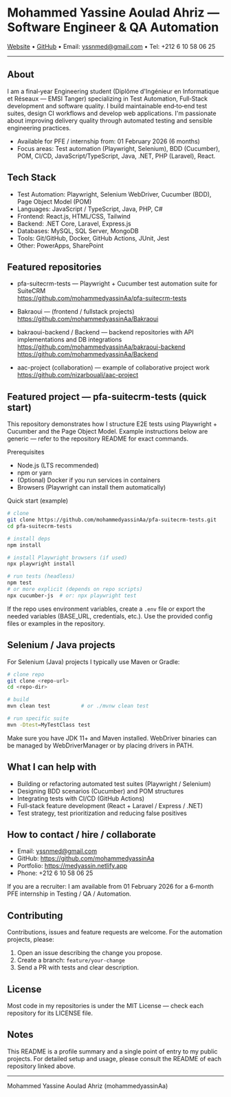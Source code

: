 # Mohammed Yassine Aoulad Ahriz — Software Engineer & QA Automation

[Website](https://medyassin.netlify.app) • [GitHub](https://github.com/mohammedyassinAa) • Email: yssnmed@gmail.com • Tel: +212 6 10 58 06 25

---

About
---
I am a final‑year Engineering student (Diplôme d'Ingénieur en Informatique et Réseaux — EMSI Tanger) specializing in Test Automation, Full‑Stack development and software quality. I build maintainable end‑to‑end test suites, design CI workflows and develop web applications. I'm passionate about improving delivery quality through automated testing and sensible engineering practices.

- Available for PFE / internship from: 01 February 2026 (6 months)
- Focus areas: Test automation (Playwright, Selenium), BDD (Cucumber), POM, CI/CD, JavaScript/TypeScript, Java, .NET, PHP (Laravel), React.

Tech Stack
---
- Test Automation: Playwright, Selenium WebDriver, Cucumber (BDD), Page Object Model (POM)
- Languages: JavaScript / TypeScript, Java, PHP, C#
- Frontend: React.js, HTML/CSS, Tailwind
- Backend: .NET Core, Laravel, Express.js
- Databases: MySQL, SQL Server, MongoDB
- Tools: Git/GitHub, Docker, GitHub Actions, JUnit, Jest
- Other: PowerApps, SharePoint

Featured repositories
---
- pfa-suitecrm-tests — Playwright + Cucumber test automation suite for SuiteCRM  
  https://github.com/mohammedyassinAa/pfa-suitecrm-tests

- Bakraoui — (frontend / fullstack projects)  
  https://github.com/mohammedyassinAa/Bakraoui

- bakraoui-backend / Backend — backend repositories with API implementations and DB integrations  
  https://github.com/mohammedyassinAa/bakraoui-backend  
  https://github.com/mohammedyassinAa/Backend

- aac-project (collaboration) — example of collaborative project work  
  https://github.com/nizarbouali/aac-project

Featured project — pfa-suitecrm-tests (quick start)
---
This repository demonstrates how I structure E2E tests using Playwright + Cucumber and the Page Object Model. Example instructions below are generic — refer to the repository README for exact commands.

Prerequisites
- Node.js (LTS recommended)
- npm or yarn
- (Optional) Docker if you run services in containers
- Browsers (Playwright can install them automatically)

Quick start (example)
```bash
# clone
git clone https://github.com/mohammedyassinAa/pfa-suitecrm-tests.git
cd pfa-suitecrm-tests

# install deps
npm install

# install Playwright browsers (if used)
npx playwright install

# run tests (headless)
npm test
# or more explicit (depends on repo scripts)
npx cucumber-js  # or: npx playwright test
```

If the repo uses environment variables, create a `.env` file or export the needed variables (BASE_URL, credentials, etc.). Use the provided config files or examples in the repository.

Selenium / Java projects
---
For Selenium (Java) projects I typically use Maven or Gradle:

```bash
# clone repo
git clone <repo-url>
cd <repo-dir>

# build
mvn clean test          # or ./mvnw clean test

# run specific suite
mvn -Dtest=MyTestClass test
```

Make sure you have JDK 11+ and Maven installed. WebDriver binaries can be managed by WebDriverManager or by placing drivers in PATH.

What I can help with
---
- Building or refactoring automated test suites (Playwright / Selenium)
- Designing BDD scenarios (Cucumber) and POM structures
- Integrating tests with CI/CD (GitHub Actions)
- Full‑stack feature development (React + Laravel / Express / .NET)
- Test strategy, test prioritization and reducing false positives

How to contact / hire / collaborate
---
- Email: yssnmed@gmail.com  
- GitHub: https://github.com/mohammedyassinAa  
- Portfolio: https://medyassin.netlify.app  
- Phone: +212 6 10 58 06 25

If you are a recruiter: I am available from 01 February 2026 for a 6‑month PFE internship in Testing / QA / Automation.

Contributing
---
Contributions, issues and feature requests are welcome. For the automation projects, please:
1. Open an issue describing the change you propose.
2. Create a branch: `feature/your-change`
3. Send a PR with tests and clear description.

License
---
Most code in my repositories is under the MIT License — check each repository for its LICENSE file.

Notes
---
This README is a profile summary and a single point of entry to my public projects. For detailed setup and usage, please consult the README of each repository linked above.

---
Mohammed Yassine Aoulad Ahriz (mohammedyassinAa)
